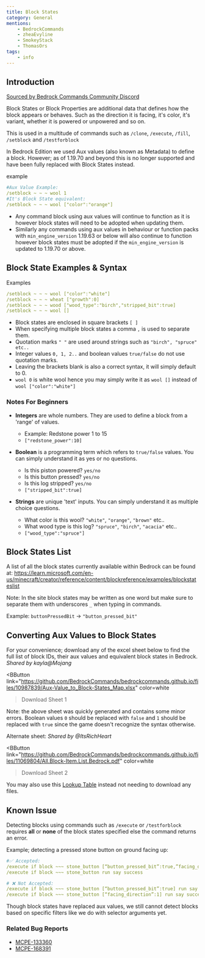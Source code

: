```yaml
---
title: Block States
category: General
mentions:
    - BedrockCommands
    - zheaEvyline
    - SmokeyStack
    - ThomasOrs
tags:
    - info
---
```


## Introduction

[Sourced by Bedrock Commands Community Discord](https://discord.gg/SYstTYx5G5)

Block States or Block Properties are additional data that defines how the block appears or behaves. Such as the direction it is facing, it's color, it's variant, whether it is powered or unpowered and so on.

This is used in a multitude of commands such as `/clone`, `/execute`, `/fill`, `/setblock` and `/testforblock`

In Bedrock Edition we used Aux values (also known as Metadata) to define a block. However; as of 1.19.70 and beyond this is no longer supported and have been fully replaced with Block States instead.

<CodeHeader>example</CodeHeader>

```yaml
#Aux Value Example:
/setblock ~ ~ ~ wool 1
#It's Block State equivalent:
/setblock ~ ~ ~ wool ["color":"orange"]
```

- Any command block using aux values will continue to function as it is however block states will need to be adopted when updating them.
- Similarly any commands using aux values in behaviour or function packs with `min_engine_version` 1.19.63 or below will also continue to function however block states must be adopted if the `min_engine_version` is updated to 1.19.70 or above.

## Block State Examples & Syntax

<CodeHeader>Examples</CodeHeader>

```yaml
/setblock ~ ~ ~ wool ["color":"white"]
/setblock ~ ~ ~ wheat ["growth":0]
/setblock ~ ~ ~ wood ["wood_type":"birch","stripped_bit":true]
/setblock ~ ~ ~ wool []
```

- Block states are enclosed in square brackets ` [ ] `
- When specifying multiple block states a comma ` , ` is used to separate them.
- Quotation marks ` " " ` are used around strings such as `"birch", "spruce" etc..`
- Integer values `0, 1, 2..` and boolean values `true/false` do not use quotation marks.
- Leaving the brackets blank is also a correct syntax, it will simply default to 0.
- `wool 0` is white wool hence you may simply write it as `wool []` instead of `wool ["color":"white"]`

### Notes For Beginners

- **Integers** are whole numbers. They are used to define a block from a 'range' of values.
    - Example: Redstone power 1 to 15
    - `["redstone_power":10]`

- **Boolean** is a programming term which refers to `true/false` values. You can simply understand it as yes or no questions.
    - Is this piston powered? `yes/no`
    - Is this button pressed? `yes/no`
    - Is this log stripped? `yes/no`
    - `["stripped_bit":true]`

- **Strings** are unique 'text' inputs. You can simply understand it as multiple choice questions.
    - What color is this wool? `"white"`, `"orange"`, `"brown"` etc..
    - What wood type is this log? `"spruce"`, `"birch"`, `"acacia"` etc..
    - `["wood_type":"spruce"]`
 
 
## Block States List
A list of all the block states currently available within Bedrock can be found at:
https://learn.microsoft.com/en-us/minecraft/creator/reference/content/blockreference/examples/blockstateslist

Note: In the site block states may be written as one word but make sure to separate them with underscores `_` when typing in commands.

Example: `buttonPressedBit` → `"button_pressed_bit"`

## Converting Aux Values to Block States
For your convenience; download any of the excel sheet below to find the full list of block IDs, their aux values and equivalent block states in Bedrock. *Shared by kayla@Mojang*

<BButton
    link="https://github.com/BedrockCommands/bedrockcommands.github.io/files/10987839/Aux-Value_to_Block-States_Map.xlsx"
    color=white
>Download Sheet 1</BButton>

Note: the above sheet was quickly generated and contains some minor errors. Boolean values `0` should be replaced with `false` and `1` should be replaced with `true` since the game doesn't recognize the syntax otherwise.

Alternate sheet: *Shared by @ItsRichHeart*

<BButton
  link="https://github.com/BedrockCommands/bedrockcommands.github.io/files/11069804/All.Block-Item.List.Bedrock.pdf"
    color=white
>Download Sheet 2</BButton>

You may also use this [Lookup Table](https://auxval-to-blockstates.netlify.app/) instead not needing to download any files.

## Known Issue

Detecting blocks using commands such as `/execute` or `/testforblock` requires __all__ or __none__ of the block states specified else the command returns an error.

Example; detecting a pressed stone button on ground facing up:
<CodeHeader></CodeHeader>

```yaml
#✅ Accepted:
/execute if block ~~~ stone_button [“button_pressed_bit”:true,”facing_direction”:1] run say success
/execute if block ~~~ stone_button run say success

# ❌ Not Accepted:
/execute if block ~~~ stone_button [“button_pressed_bit”:true] run say success
/execute if block ~~~ stone_button [“facing_direction”:1] run say success
```
Though block states have replaced aux values, we still cannot detect blocks based on specific filters like we do with selector arguments yet.

### Related Bug Reports
- [MCPE-133360](https://bugs.mojang.com/browse/MCPE-133360)
- [MCPE-168391](https://bugs.mojang.com/browse/MCPE-168391)
